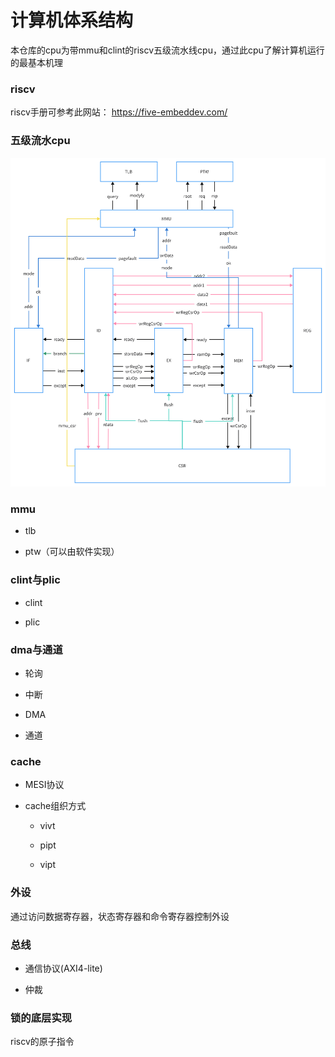 # 计算机体系结构

本仓库的cpu为带mmu和clint的riscv五级流水线cpu，通过此cpu了解计算机运行的最基本机理

### riscv 

riscv手册可参考此网站： https://five-embeddev.com/

### 五级流水cpu

![avatar](cpu.png)

### mmu

+ tlb

+ ptw（可以由软件实现）

### clint与plic

+ clint

+ plic

### dma与通道

+ 轮询

+ 中断

+ DMA

+ 通道

### cache

+ MESI协议

+ cache组织方式

  - vivt

  - pipt

  - vipt

### 外设

通过访问数据寄存器，状态寄存器和命令寄存器控制外设

### 总线

+ 通信协议(AXI4-lite)

+ 仲裁

### 锁的底层实现

riscv的原子指令


